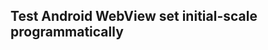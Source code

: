 Test Android WebView set initial-scale programmatically 
-------------------------------------------------------
